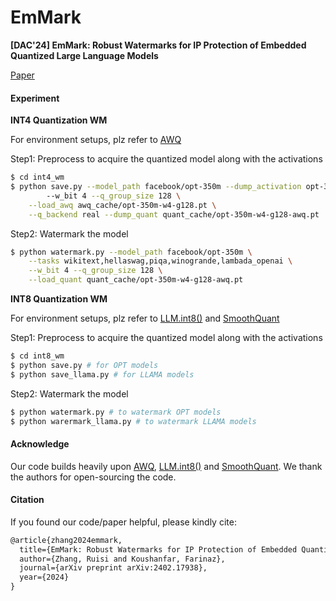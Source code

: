 # EmMark

**[DAC'24] EmMark: Robust Watermarks for IP Protection of Embedded Quantized Large Language Models**

[Paper](https://arxiv.org/abs/2402.17938)

#### Experiment

**INT4 Quantization WM** 

For environment setups, plz refer to [AWQ](https://github.com/mit-han-lab/llm-awq)

Step1: Preprocess to acquire the quantized model along with the activations

```bash
$ cd int4_wm
$ python save.py --model_path facebook/opt-350m --dump_activation opt-350m-act.pt \ 
		--w_bit 4 --q_group_size 128 \
    --load_awq awq_cache/opt-350m-w4-g128.pt \
    --q_backend real --dump_quant quant_cache/opt-350m-w4-g128-awq.pt
```

Step2: Watermark the model

```bash
$ python watermark.py --model_path facebook/opt-350m \
    --tasks wikitext,hellaswag,piqa,winogrande,lambada_openai \
    --w_bit 4 --q_group_size 128 \
    --load_quant quant_cache/opt-350m-w4-g128-awq.pt
```

**INT8 Quantization WM** 

For environment setups, plz refer to [LLM.int8()](https://github.com/TimDettmers/bitsandbytes) and [SmoothQuant](https://github.com/mit-han-lab/smoothquant)

Step1: Preprocess to acquire the quantized model along with the activations

```bash
$ cd int8_wm
$ python save.py # for OPT models
$ python save_llama.py # for LLAMA models
```

Step2: Watermark the model

```bash
$ python watermark.py # to watermark OPT models
$ python warermark_llama.py # to watermark LLAMA models
```

#### Acknowledge

Our code builds heavily upon  [AWQ](https://github.com/mit-han-lab/llm-awq), [LLM.int8()](https://github.com/TimDettmers/bitsandbytes) and [SmoothQuant](https://github.com/mit-han-lab/smoothquant). We thank the authors for open-sourcing the code.

#### Citation

If you found our code/paper helpful, please kindly cite:

```latex
@article{zhang2024emmark,
  title={EmMark: Robust Watermarks for IP Protection of Embedded Quantized Large Language Models},
  author={Zhang, Ruisi and Koushanfar, Farinaz},
  journal={arXiv preprint arXiv:2402.17938},
  year={2024}
}
```

